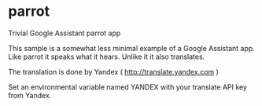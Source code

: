 # parrot
Trivial Google Assistant parrot app

This sample is a somewhat less minimal example of a Google Assistant app. Like parrot it speaks what it hears. Unlike it it also translates.

The translation is done by Yandex ( http://translate.yandex.com )

Set an environmental variable named YANDEX with your translate API key from Yandex.

